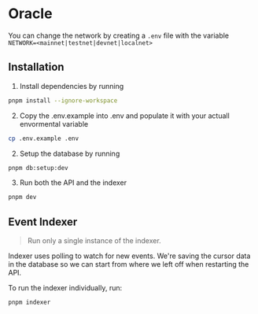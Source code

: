 # Oracle 

You can change the network by creating a `.env` file with the variable `NETWORK=<mainnet|testnet|devnet|localnet>`

## Installation

1. Install dependencies by running

```bash
pnpm install --ignore-workspace
```

2. Copy the .env.example into .env and populate it with your actuall envormental variable

```bash
cp .env.example .env
```

2. Setup the database by running

```bash
pnpm db:setup:dev
```

3. Run both the API and the indexer

```bash
pnpm dev
```



## Event Indexer

> Run only a single instance of the indexer.

Indexer uses polling to watch for new events. We're saving the
cursor data in the database so we can start from where we left off
when restarting the API.

To run the indexer individually, run:

```bash
pnpm indexer
```
